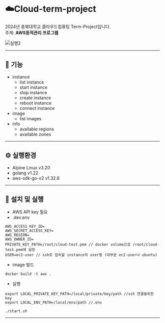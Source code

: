 # ☁️Cloud-term-project

2024년 충북대학교 클라우드컴퓨팅 Term-Project입니다.<br>
주제: **AWS동적관리 프로그램**

![실행2](https://github.com/user-attachments/assets/b29fa1f0-7c43-4b55-9b9e-7904f3852dd6)

---

## 🚀 기능
- instance
  - list instance
  - start instance
  - stop instance
  - create instance
  - reboot instance
  - connect instance
- image
  - list images
- info
  - available regions
  - available zones
---

## ⚙️ 실행환경
- Alpine Linux v3.20
- golang v1.22
- aws-sdk-go-v2 v1.32.6
---

## 📝 설치 및 실행
- AWS API key 필요
- .dev.env
```
AWS_ACCESS_KEY_ID=
AWS_SECRET_ACCESS_KEY=
AWS_REGION=
AWS_OWNER_ID=
PRIVATE_KEY_PATH=/root/cloud-test.pem // docker volume으로 /root/cloud-test.pem에 설정
USER=ec2-user // ssh로 접속할 instance의 user명 (대부분 ec2-user나 ubuntu)
```
- image 빌드
```
docker build -t aws .
```

- 실행
```
export LOCAL_PRIVATE_KEY_PATH=/local/private/key/path //ssh 연결을위한 key
export LOCAL_ENV_PATH=/local/env/path //.env

./start.sh
```

---
